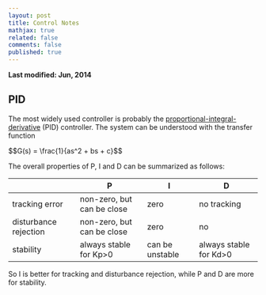 ```yaml
---
layout: post
title: Control Notes
mathjax: true
related: false
comments: false
published: true
---
```


__Last modified: Jun, 2014__

## PID

The most widely used controller is probably the [proportional-integral-derivative](http://en.wikipedia.org/wiki/PID_controller) (PID) controller. The system can be understood with the transfer function 

<div>
$$G(s) = \frac{1}{as^2 + bs + c}$$
</div>

The overall properties of P, I and D can be summarized as follows: 

|                       |      P                     | I              |    D        |
| --------------------- |-------------               | -----          | ----------- |
| tracking error        | non-zero, but can be close | zero           | no tracking |
| disturbance rejection | non-zero, but can be close | zero           | no          |
| stability             | always stable for Kp>0     | can be unstable| always stable for Kd>0 |

So I is better for tracking and disturbance rejection, while P and D are more for stability. 


